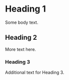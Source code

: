 # Heading 1

Some body text.

## Heading 2

More text here.

### Heading 3

Additional text for Heading 3.
